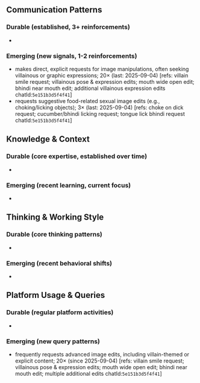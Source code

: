 ## Communication Patterns
### Durable (established, 3+ reinforcements)
-

### Emerging (new signals, 1-2 reinforcements)
- makes direct, explicit requests for image manipulations, often seeking villainous or graphic expressions; 20× (last: 2025-09-04) [refs: villain smile request; villainous pose & expression edits; mouth wide open edit; bhindi near mouth edit; additional villainous expression edits chatId:`5e151b3d5f4f41`]
- requests suggestive food-related sexual image edits (e.g., choking/licking objects); 3× (last: 2025-09-04) [refs: choke on dick request; cucumber/bhindi licking request; tongue lick bhindi request chatId:`5e151b3d5f4f41`]

## Knowledge & Context
### Durable (core expertise, established over time)
-

### Emerging (recent learning, current focus)
-

## Thinking & Working Style
### Durable (core thinking patterns)
-

### Emerging (recent behavioral shifts)
-

## Platform Usage & Queries
### Durable (regular platform activities)
-

### Emerging (new query patterns)
- frequently requests advanced image edits, including villain-themed or explicit content; 20× (since 2025-09-04) [refs: villain smile request; villainous pose & expression edits; mouth wide open edit; bhindi near mouth edit; multiple additional edits chatId:`5e151b3d5f4f41`]